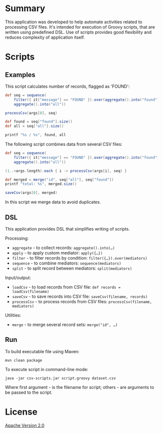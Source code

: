 # Summary

This application was developed to help automate activities related to processing CSV files.
It's intended for execution of Groovy scripts, that are written using predefined DSL.
Use of scripts provides good flexibility and reduces complexity of application itself.

# Scripts

## Examples

This script calculates number of records, flagged as 'FOUND':

```groovy
def seq = sequence(
    filter({ it["message"] == "FOUND" }).over(aggregate().into("found")),
    aggregate().into("all"))

processCsv(args[0], seq)

def found = seq["found"].size()
def all = seq["all"].size()

printf "%s / %s", found, all
```

The following script combines data from several CSV files:

```groovy
def seq = sequence(
    filter({ it["message"] == "FOUND" }).over(aggregate().into("found")),
    aggregate().into("all"))

(1..<args.length).each { i -> processCsv(args[i], seq) }

def merged = merge("id", seq["all"], seq["found"])
printf "total: %s", merged.size()

saveCsv(args[0], merged)
```

In this script we merge data to avoid duplicates.

## DSL

This application provides DSL that simplifies writing of scripts.

Processing:

* `aggregate` - to collect records: `aggregate().into(…)`
* `apply` - to apply custom mediator: `apply({…})`
* `filter` - to filter records by condition: `filter({…}).over(mediators)`
* `sequence` - to combine mediators: `sequence(mediators)`
* `split` - to split record between mediators: `split(mediators)`

Input/output:

* `loadCsv` - to load records from CSV file: `def records = loadCsv(filename)`
* `saveCsv` - to save records into CSV file: `saveCsv(filename, records)`
* `processCsv` - to process records from CSV files: `processCsv(filename, mediators)`

Utilities:

* `merge` - to merge several record sets: `merge("id", …)`

## Run

To build executable file using Maven:

```
mvn clean package
```

To execute script in command-line mode:

```
java -jar csv-scripts.jar script.groovy dataset.csv
```

Where first argument - is the filename for script; others - are arguments to be passed to the script.

# License

[Apache Version 2.0](http://www.apache.org/licenses/LICENSE-2.0.html)
